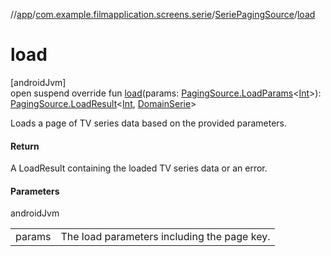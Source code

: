 //[app](../../../index.md)/[com.example.filmapplication.screens.serie](../index.md)/[SeriePagingSource](index.md)/[load](load.md)

# load

[androidJvm]\
open suspend override fun [load](load.md)(params: [PagingSource.LoadParams](https://developer.android.com/reference/kotlin/androidx/paging/PagingSource.LoadParams.html)&lt;[Int](https://kotlinlang.org/api/latest/jvm/stdlib/kotlin/-int/index.html)&gt;): [PagingSource.LoadResult](https://developer.android.com/reference/kotlin/androidx/paging/PagingSource.LoadResult.html)&lt;[Int](https://kotlinlang.org/api/latest/jvm/stdlib/kotlin/-int/index.html), [DomainSerie](../../com.example.filmapplication.domain/-domain-serie/index.md)&gt;

Loads a page of TV series data based on the provided parameters.

#### Return

A LoadResult containing the loaded TV series data or an error.

#### Parameters

androidJvm

| | |
|---|---|
| params | The load parameters including the page key. |
